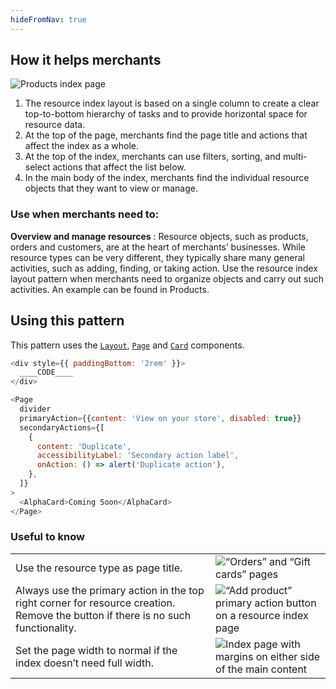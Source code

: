 ```yaml
---
hideFromNav: true
---
```


<div as="HowItHelps">

## How it helps merchants

![Products index page](/images/patterns/resource-index-cover-image.png)

1. The resource index layout is based on a single column to create a clear top-to-bottom hierarchy of tasks and to provide horizontal space for resource data.
2. At the top of the page, merchants find the page title and actions that affect the index as a whole.
3. At the top of the index, merchants can use filters, sorting, and multi-select actions that affect the list below.
4. In the main body of the index, merchants find the individual resource objects that they want to view or manage.

<div as="DefinitionTable">

### Use when merchants need to:

**Overview and manage resources**
: Resource objects, such as products, orders and customers, are at the heart of merchants’ businesses. While resource types can be very different, they typically share many general activities, such as adding, finding, or taking action. Use the resource index layout pattern when merchants need to organize objects and carry out such activities. An example can be found in Products.

</div>
</div>
<div as="Usage">

## Using this pattern

This pattern uses the [`Layout`](/components/layout-and-structure/layout), [`Page`](/components/layout-and-structure/page) and [`Card`](/components/layout-and-structure/alpha-card) components.

<!-- prettier-ignore -->
```javascript {"type":"previewContext","for":"example"}
<div style={{ paddingBottom: '2rem' }}>
  ____CODE____
</div>
```

```javascript {"type":"livePreview","id":"example"}
<Page
  divider
  primaryAction={{content: 'View on your store', disabled: true}}
  secondaryActions={[
    {
      content: 'Duplicate',
      accessibilityLabel: 'Secondary action label',
      onAction: () => alert('Duplicate action'),
    },
  ]}
>
  <AlphaCard>Coming Soon</AlphaCard>
</Page>
```

</div>
<div as="UsefulToKnow">

### Useful to know

|                                                                                                                                   |                                                                                                              |
| --------------------------------------------------------------------------------------------------------------------------------- | ------------------------------------------------------------------------------------------------------------ |
| Use the resource type as page title.                                                                                              | ![“Orders” and “Gift cards” pages](/images/patterns/resource-index-usage-1.png)                              |
| Always use the primary action in the top right corner for resource creation. Remove the button if there is no such functionality. | ![“Add product” primary action button on a resource index page](/images/patterns/resource-index-usage-2.png) |
| Set the page width to normal if the index doesn’t need full width.                                                                | ![Index page with margins on either side of the main content](/images/patterns/resource-index-usage-3.png)   |

</div>
